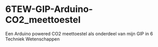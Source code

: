 # 6TEW-GIP-Arduino-CO2_meettoestel
Een Arduino powered CO2 meettoestel als onderdeel van mijn GIP in 6 Techniek Wetenschappen
